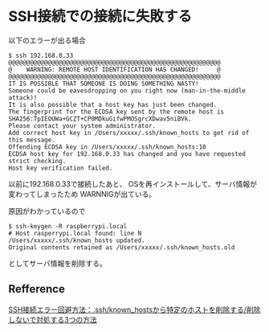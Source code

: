 SSH接続での接続に失敗する
======================================================================

以下のエラーが出る場合
```shell
$ ssh 192.168.0.33
@@@@@@@@@@@@@@@@@@@@@@@@@@@@@@@@@@@@@@@@@@@@@@@@@@@@@@@@@@@
@    WARNING: REMOTE HOST IDENTIFICATION HAS CHANGED!     @
@@@@@@@@@@@@@@@@@@@@@@@@@@@@@@@@@@@@@@@@@@@@@@@@@@@@@@@@@@@
IT IS POSSIBLE THAT SOMEONE IS DOING SOMETHING NASTY!
Someone could be eavesdropping on you right now (man-in-the-middle attack)!
It is also possible that a host key has just been changed.
The fingerprint for the ECDSA key sent by the remote host is
SHA256:TpIEOUWa+GCZT+CP0MDkuGifwPMOSgrcXDwav5niBVk.
Please contact your system administrator.
Add correct host key in /Users/xxxxx/.ssh/known_hosts to get rid of this message.
Offending ECDSA key in /Users/xxxxx/.ssh/known_hosts:10
ECDSA host key for 192.168.0.33 has changed and you have requested strict checking.
Host key verification failed.
```

以前に192.168.0.33で接続したあと、
OSを再インストールして、サーバ情報が変わってしまったため
WARNNIGが出ている。

原因がわかっているので
```shell
$ ssh-keygen -R raspberrypi.local
# Host rasperrypi.local found: line N
/Users/xxxxx/.ssh/known_hosts updated.
Original contents retained as /Users/xxxxx/.ssh/known_hosts.old
```
としてサーバ情報を削除する。



Refference
----------------------------------------------------------------------
[SSH接続エラー回避方法：.ssh/known_hostsから特定のホストを削除する/削除しないで対処する3つの方法](https://qiita.com/grgrjnjn/items/8ca33b64ea0406e12938)
